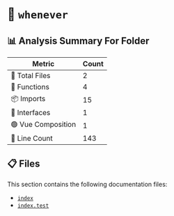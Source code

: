 # 📁 `whenever`

## 📊 Analysis Summary For Folder

| Metric | Count |
|--------|-------|
| 📁 Total Files | 2 |
| 🔧 Functions | 4 |
| 📦 Imports | 15 |
| 📐 Interfaces | 1 |
| 🟢 Vue Composition | 1 |
| 🔢 Line Count | 143 |


## 📋 Files

This section contains the following documentation files:

- [`index`](./index.md)
- [`index.test`](./index.test.md)